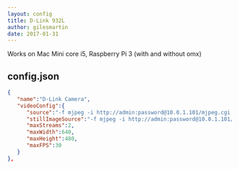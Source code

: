 ```yaml
---
layout: config
title: D-Link 932L
author: gilesmartin
date: 2017-01-31
---
```

Works on Mac Mini core i5, Raspberry Pi 3 (with and without omx)

## config.json

```json
{
   "name":"D-Link Camera",
   "videoConfig":{
      "source":"-f mjpeg -i http://admin:password@10.0.1.101/mjpeg.cgi  -i http://admin:password@10.0.1.101/audio.cgi",
      "stillImageSource":"-f mjpeg -i http://admin:password@10.0.1.101/mjpeg.cgi",
      "maxStreams":2,
      "maxWidth":640,
      "maxHeight":480,
      "maxFPS":30
   }
},
```
